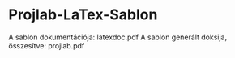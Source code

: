 # Projlab-LaTex-Sablon
A sablon dokumentációja: latexdoc.pdf 
A sablon generált doksija, összesítve: projlab.pdf

